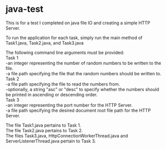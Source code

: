 # java-test
This is for a test I completed on java file IO and creating a simple HTTP Server. <br />

To run the application for each task, simply run the main method of Task1.java, Task2.java, and Task3.java <br />

The following command line arguments must be provided: <br />
Task 1<br />
  -an integer representing the number of random numbers to be written to the file. <br />
  -a file path specifying the file that the random numbers should be written to. <br />
Task 2<br />
  -a file path specifying the file to read the numbers from. <br />
  -optionally, a string "asc" or "desc" to specify whether the numbers should be printed in ascending or descending order. <br />
Task 3<br />
  -an integer representing the port number for the HTTP Server. <br />
  -a file path specifying the desired document root file path for the HTTP Server. <br />
  
 The file Task1.java pertains to Task 1. <br />
 The file Task2.java pertains to Task 2.<br />
 The files Task3.java, HttpConnectionWorkerThread.java and ServerListenerThread.java pertain to Task 3.
